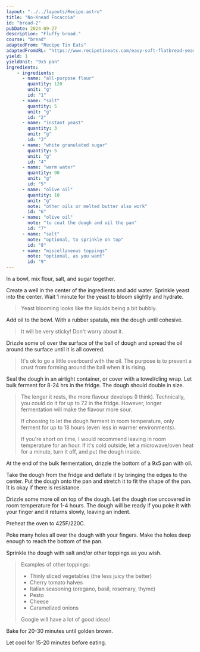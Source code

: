 ```yaml
---
layout: "../../layouts/Recipe.astro"
title: "No-Knead Focaccia"
id: "bread-2"
pubDate: 2024-09-27
description: "Fluffy bread."
course: "bread"
adaptedFrom: "Recipe Tin Eats"
adaptedFromURL: "https://www.recipetineats.com/easy-soft-flatbread-yeast/#wprm-recipe-container-20705"
yield: 1
yieldUnit: "9x5 pan"
ingredients:
    - ingredients:
      - name: "all-purpose flour"
        quantity: 120
        unit: "g"
        id: "1"
      - name: "salt"
        quantity: 5
        unit: "g"
        id: "2"
      - name: "instant yeast"
        quantity: 3
        unit: "g"
        id: "3"
      - name: "white granulated sugar"
        quantity: 5
        unit: "g"
        id: "4"
      - name: "warm water"
        quantity: 90
        unit: "g"
        id: "5"
      - name: "olive oil"
        quantity: 10
        unit: "g"
        note: "other oils or melted butter also work"
        id: "6"
      - name: "olive oil"
        note: "to coat the dough and oil the pan"
        id: "7"
      - name: "salt"
        note: "optional, to sprinkle on top"
        id: "8"
      - name: "miscellaneous toppings"
        note: "optional, as you want"
        id: "9"
---
```

In a bowl, mix <span class="ingredient" data-id="1">flour</span>, <span class="ingredient" data-id="2">salt</span>, and <span class="ingredient" data-id="4">sugar</span> together.

Create a well in the center of the ingredients and add <span class="ingredient" data-id="5">water</span>. Sprinkle <span class="ingredient" data-id="3">yeast</span> into the center. Wait 1 minute for the yeast to bloom slightly and hydrate.
> Yeast blooming looks like the liquids being a bit bubbly.

Add <span class="ingredient" data-id="6">oil</span> to the bowl. With a rubber spatula, mix the dough until cohesive.
> It will be very sticky! Don't worry about it.

Drizzle some <span class="ingredient" data-id="7">oil</span> over the surface of the ball of dough and spread the oil around the surface until it is all covered.
> It's ok to go a little overboard with the oil. The purpose is to prevent a crust from forming around the ball when it is rising.

Seal the dough in an airtight container, or cover with a towel/cling wrap. Let bulk ferment for 8-24 hrs in the fridge. The dough should double in size.
> The longer it rests, the more flavour develops (I think). Technically, you could do it for up to 72 in the fridge. However, longer fermentation will make the flavour more sour.
> 
> If choosing to let the dough ferment in room temperature, only ferment for up to 18 hours (even less in warmer environments).
> 
> If you're short on time, I would recommend leaving in room temperature for an hour. If it's cold outside, let a microwave/oven heat for a minute, turn it off, and put the dough inside.

At the end of the bulk fermentation, drizzle the bottom of a 9x5 pan with <span class="ingredient" data-id="7">oil</span>. 

Take the dough from the fridge and deflate it by bringing the edges to the center. Put the dough onto the pan and stretch it to fit the shape of the pan. It is okay if there is resistance.

Drizzle some more oil on top of the dough. Let the dough rise uncovered in room temperature for 1-4 hours. The dough will be ready if you poke it with your finger and it returns slowly, leaving an indent.

Preheat the oven to 425F/220C. 

Poke many holes all over the dough with your fingers. Make the holes deep enough to reach the bottom of the pan.

Sprinkle the dough with <span class="ingredient" data-id="8">salt</span> and/or other toppings as you wish.
> Examples of other toppings:
> - Thinly sliced vegetables (the less juicy the better)
> - Cherry tomato halves
> - Italian seasoning (oregano, basil, rosemary, thyme)
> - Pesto
> - Cheese
> - Caramelized onions
>
> Google will have a lot of good ideas!

Bake for 20-30 minutes until golden brown.

Let cool for 15-20 minutes before eating.